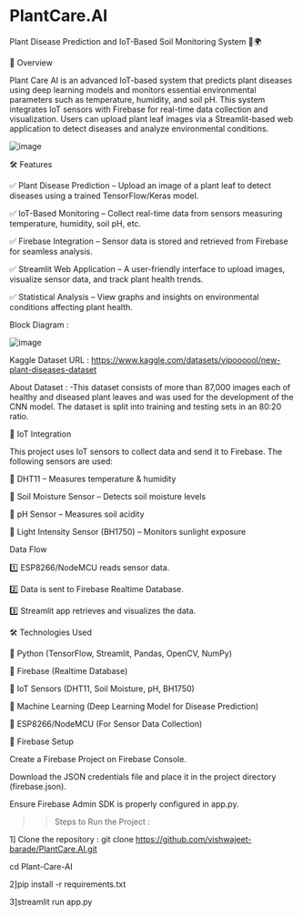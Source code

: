 # PlantCare.AI

Plant Disease Prediction and IoT-Based Soil Monitoring System 🌱🌍

📌 Overview

Plant Care AI is an advanced IoT-based system that predicts plant diseases using deep learning models and monitors essential environmental parameters such as temperature, humidity, and soil pH. This system integrates IoT sensors with Firebase for real-time data collection and visualization. Users can upload plant leaf images via a Streamlit-based web application to detect diseases and analyze environmental conditions.

![image](https://github.com/user-attachments/assets/85d2e811-1b77-41ed-bdae-94b6a3ce2918)



🛠️ Features


✅ Plant Disease Prediction – Upload an image of a plant leaf to detect diseases using a trained TensorFlow/Keras model.

✅ IoT-Based Monitoring – Collect real-time data from sensors measuring temperature, humidity, soil pH, etc.

✅ Firebase Integration – Sensor data is stored and retrieved from Firebase for seamless analysis.

✅ Streamlit Web Application – A user-friendly interface to upload images, visualize sensor data, and track plant health trends.

✅ Statistical Analysis – View graphs and insights on environmental conditions affecting plant health.

Block Diagram :


![image](https://github.com/user-attachments/assets/f6452266-96f3-4009-91e4-cea310bb85e4)


Kaggle Dataset URL : https://www.kaggle.com/datasets/vipoooool/new-plant-diseases-dataset


About Dataset : -This dataset consists of more than 87,000 images each of healthy and diseased plant leaves and was used for the development of the CNN model. The dataset is split into training and testing sets in an 80:20 ratio.

📡 IoT Integration


This project uses IoT sensors to collect data and send it to Firebase. The following sensors are used:

🔹 DHT11 – Measures temperature & humidity

🔹 Soil Moisture Sensor – Detects soil moisture levels

🔹 pH Sensor – Measures soil acidity

🔹 Light Intensity Sensor (BH1750) – Monitors sunlight exposure

Data Flow


1️⃣ ESP8266/NodeMCU reads sensor data.

2️⃣ Data is sent to Firebase Realtime Database.

3️⃣ Streamlit app retrieves and visualizes the data.

🛠️ Technologies Used


🔹 Python (TensorFlow, Streamlit, Pandas, OpenCV, NumPy)

🔹 Firebase (Realtime Database)

🔹 IoT Sensors (DHT11, Soil Moisture, pH, BH1750)

🔹 Machine Learning (Deep Learning Model for Disease Prediction)

🔹 ESP8266/NodeMCU (For Sensor Data Collection)

🔗 Firebase Setup


Create a Firebase Project on Firebase Console.

Download the JSON credentials file and place it in the project directory (firebase.json).

Ensure Firebase Admin SDK is properly configured in app.py.


 >>Steps to Run the Project :

1] Clone the repository :
git clone https://github.com/vishwajeet-barade/PlantCare.AI.git

cd Plant-Care-AI

2]pip install -r requirements.txt

3]streamlit run app.py



